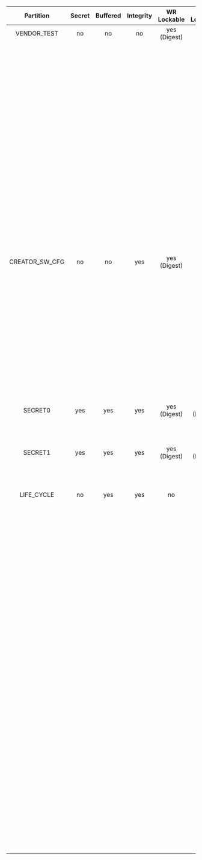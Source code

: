 <!--
DO NOT EDIT THIS FILE DIRECTLY.
It has been generated with ./util/design/gen-otp-mmap.py
-->

|   Partition    |  Secret  |  Buffered  |  Integrity  |  WR Lockable  |  RD Lockable  | Description                                                         |
|:--------------:|:--------:|:----------:|:-----------:|:-------------:|:-------------:|:--------------------------------------------------------------------|
|  VENDOR_TEST   |    no    |     no     |     no      | yes (Digest)  |   yes (CSR)   | Vendor test partition.                                              |
|                |          |            |             |               |               | This is reserved for manufacturing smoke checks. The OTP wrapper    |
|                |          |            |             |               |               | control logic inside prim_otp is allowed to read/write to this      |
|                |          |            |             |               |               | region. ECC uncorrectable errors seen on the functional prim_otp    |
|                |          |            |             |               |               | interface will not lead to an alert for this partition.             |
|                |          |            |             |               |               | Instead, such errors will be reported as correctable ECC errors.    |
| CREATOR_SW_CFG |    no    |     no     |     yes     | yes (Digest)  |   yes (CSR)   | Software configuration partition.                                   |
|                |          |            |             |               |               | This contains data that changes software behavior in the ROM, for   |
|                |          |            |             |               |               | example enabling defensive features in ROM or selecting failure     |
|                |          |            |             |               |               | modes if verification fails.                                        |
|    SECRET0     |   yes    |    yes     |     yes     | yes (Digest)  | yes (Digest)  | Secret partition 0.                                                 |
|                |          |            |             |               |               | This contains Obfuscated UDS seed.                                  |
|    SECRET1     |   yes    |    yes     |     yes     | yes (Digest)  | yes (Digest)  | Secret partition 1.                                                 |
|                |          |            |             |               |               | This contains obfuscated field entropy.                             |
|   LIFE_CYCLE   |    no    |    yes     |     yes     |      no       |      no       | Lifecycle partition.                                                |
|                |          |            |             |               |               | This contains lifecycle transition count and state. This partition  |
|                |          |            |             |               |               | cannot be locked since the life cycle state needs to advance to RMA |
|                |          |            |             |               |               | in-field. Note that while this partition is not marked secret, it   |
|                |          |            |             |               |               | is not readable nor writeable via the DAI. Only the LC controller   |
|                |          |            |             |               |               | can access this partition, and even via the LC controller it is not |
|                |          |            |             |               |               | possible to read the raw manufacturing life cycle state in encoded  |
|                |          |            |             |               |               | form, since that encoding is considered a netlist secret. The LC    |
|                |          |            |             |               |               | controller only exposes a decoded version of this state.            |
